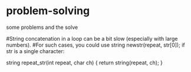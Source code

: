 # problem-solving
some problems and the solve 


#String concatenation in a loop can be a bit slow (especially with large numbers).
#For such cases, you could use string newstr(repeat, str[0]); if str is a single character:

string repeat_str(int repeat, char ch)
{
return string(repeat, ch);
}
